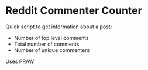 # Reddit Commenter Counter

Quick script to get information about a post:

- Number of top level comments
- Total number of comments
- Number of unique commenters

Uses [PRAW](https://praw.readthedocs.org)
